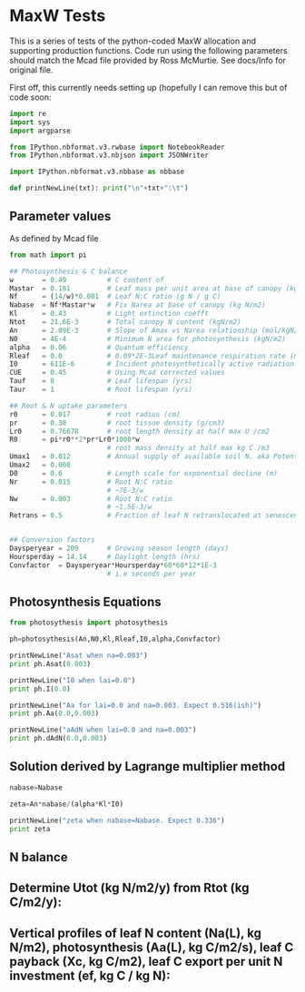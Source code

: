 MaxW Tests
==========
This is a series of tests of the python-coded MaxW
allocation and supporting production functions. Code
run using the following parameters should match the 
Mcad file provided by Ross McMurtie. See docs/Info
for original file.

First off, this currently needs setting up (hopefully I can remove
this but of code soon:

```python
import re
import sys
import argparse

from IPython.nbformat.v3.rwbase import NotebookReader
from IPython.nbformat.v3.nbjson import JSONWriter

import IPython.nbformat.v3.nbbase as nbbase

def printNewLine(txt): print("\n"+txt+":\t")
```

Parameter values
----------------
As defined by Mcad file
```python
from math import pi

## Photosynthesis & C balance
w       = 0.49          # C content of
Mastar  = 0.181         # Leaf mass per unit area at base of canopy (kg DM/m2)
Nf      = (14/w)*0.001  # Leaf N:C ratio (g N / g C)
Nabase  = Nf*Mastar*w   # Fix Narea at base of canopy (kg N/m2)
Kl      = 0.43          # Light extinction coefft
Ntot    = 21.6E-3       # Total canopy N content (kgN/m2) 
An      = 2.09E-3       # Slope of Amax vs Narea relationship (mol/kgN/s)
N0      = 4E-4          # Minimum N area for photosynthesis (kgN/m2)
alpha   = 0.06          # Quantum efficiency
Rleaf   = 0.0           # 0.09*2E-3Leaf maintenance respiration rate (mol/kgN/s)
I0      = 611E-6        # Incident photosynthetically active radiation (mol/m2/s),
CUE     = 0.45          # Using Mcad corrected values
Tauf    = 8             # Leaf lifespan (yrs)
Taur    = 1             # Root lifespan (yrs)

## Root & N uptake parameters
r0      = 0.017         # root radius (cm)
pr      = 0.38          # root tissue density (g/cm3)
Lr0     = 0.76678       # root length density at half max U /cm2
R0      = pi*r0**2*pr*Lr0*1000*w
                        # root mass density at half max kg C /m3
Umax1   = 0.012         # Annual supply of available soil N. aka Potential annual N uptake (gN/m2 ground/year)
Umax2   = 0.008     
D0      = 0.6           # Length scale for exponential decline (m)
Nr      = 0.015         # Root N:C ratio
                        # ~7E-3/w 
Nw      = 0.003         # Root N:C ratio
                        # ~1.5E-3/w 
Retrans = 0.5           # Fraction of leaf N retranslocated at senescence


## Conversion factors
Daysperyear = 209       # Growing season length (days)
Hoursperday = 14.14     # Daylight length (hrs)
Convfactor  = Daysperyear*Hoursperday*60*60*12*1E-3
                        # i.e seconds per year
```

Photosynthesis Equations
------------------------

```python
from photosythesis import photosythesis

ph=photosythesis(An,N0,Kl,Rleaf,I0,alpha,Convfactor)

printNewLine("Asat when na=0.003")
print ph.Asat(0.003)

printNewLine("I0 when lai=0.0")
print ph.I(0.0)

printNewLine("Aa for lai=0.0 and na=0.003. Expect 0.516(ish)")
print ph.Aa(0.0,0.003)

printNewLine("aAdN when lai=0.0 and na=0.003")
print ph.dAdN(0.0,0.003)
```

Solution derived by Lagrange multiplier method
---------------------------------------------
```python
nabase=Nabase

zeta=An*nabase/(alpha*Kl*I0)

printNewLine("zeta when nabase=Nabase. Expect 0.336")
print zeta

```

N balance
----------


Determine Utot (kg N/m2/y) from Rtot (kg C/m2/y):
-------------------------------------------------


Vertical profiles of leaf N content (Na(L), kg N/m2), photosynthesis (Aa(L), kg C/m2/s), leaf C payback (Xc, kg C/m2), leaf C export per unit N investment (ef, kg C / kg N):
-----------------------------------------------------------------------------------------------------------------------------------------------------------------------------



